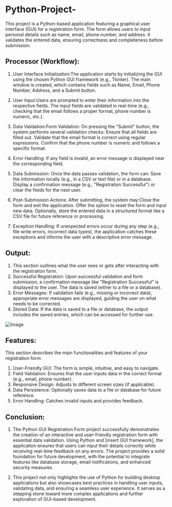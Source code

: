 # Python-Project-
This project is a Python-based application featuring a graphical user interface (GUI) for a registration form. The form allows users to input personal details such as name, email, phone number, and address. It validates the entered data, ensuring correctness and completeness before submission. 

## Processor (Workflow):

1. User Interface Initialization:The application starts by initializing the GUI using the chosen Python GUI framework (e.g., Tkinter).
The main window is created, which contains fields such as Name, Email, Phone Number, Address, and a Submit button.

2. User Input:Users are prompted to enter their information into the respective fields.
The input fields are validated in real-time (e.g., checking that the email follows a proper format, phone number is numeric, etc.).

3. Data Validation:Form Validation:
   On pressing the "Submit" button, the system performs several validation checks: Ensure that all fields are filled out.
Validate that the email format is correct using regular expressions.
Confirm that the phone number is numeric and follows a specific format.

5. Error Handling: If any field is invalid, an error message is displayed near the corresponding field.

6. Data Submission: Once the data passes validation, the form can:
Save the information locally (e.g., in a CSV or text file) or in a database.
Display a confirmation message (e.g., "Registration Successful") or clear the fields for the next user.

7. Post-Submission Actions:
After submitting, the system may:Close the form and exit the application.
Offer the option to reset the form and input new data.
Optionally, store the entered data in a structured format like a CSV file for future reference or processing.

8. Exception Handling: If unexpected errors occur during any step (e.g., file write errors, incorrect data types), the application catches these exceptions and informs the user with a descriptive error message.


## Output:
1. This section outlines what the user sees or gets after interacting with the registration form.
2. Successful Registration: Upon successful validation and form submission, a confirmation message like "Registration Successful" is displayed to the user. The data is saved (either to a file or a database).
3. Error Messages: If validation fails (e.g., missing or incorrect data), appropriate error messages are displayed, guiding the user on what needs to be corrected.
4. Stored Data: If the data is saved to a file or database, the output includes the saved entries, which can be accessed for further use.

![Image](https://github.com/user-attachments/assets/6ca11cd1-7b75-4de9-bb23-5d1a12135922)
   
## Features:
This section describes the main functionalities and features of your registration form:

1. User-Friendly GUI: The form is simple, intuitive, and easy to navigate.
2. Field Validation: Ensures that the user inputs data in the correct format (e.g., email, phone number).
3. Responsive Design: Adjusts to different screen sizes (if applicable).
4. Data Persistence: Optionally saves data to a file or database for future reference.
5. Error Handling: Catches invalid inputs and provides feedback.

## Conclusion:
1. The Python GUI Registration Form project successfully demonstrates the creation of an interactive and user-friendly registration form with essential data validation. Using Python and [insert GUI framework], the application ensures that users can input their details correctly while receiving real-time feedback on any errors. The project provides a solid foundation for future development, with the potential to integrate features like database storage, email notifications, and enhanced security measures.

2. This project not only highlights the use of Python for building desktop applications but also showcases best practices in handling user inputs, validating data, and ensuring a seamless user experience. It serves as a stepping stone toward more complex applications and further exploration of GUI-based development.

